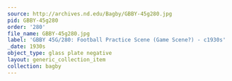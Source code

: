 ```yaml
---
source: http://archives.nd.edu/Bagby/GBBY-45g280.jpg
pid: GBBY-45g280
order: '280'
file_name: GBBY-45g280.jpg
label: 'GBBY 45G/280: Football Practice Scene (Game Scene?) - c1930s'
_date: 1930s
object_type: glass plate negative
layout: generic_collection_item
collection: bagby
---
```

